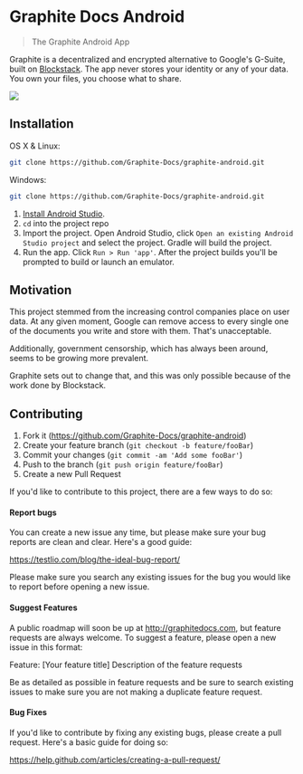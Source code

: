 # Graphite Docs Android
> The Graphite Android App

Graphite is a decentralized and encrypted alternative to Google's G-Suite, built on [Blockstack](http://blockstack.org). The app never stores your identity or any of your data. You own your files, you choose what to share.

![](header.png)

## Installation

OS X & Linux:

```sh
git clone https://github.com/Graphite-Docs/graphite-android.git
```

Windows:

```sh
git clone https://github.com/Graphite-Docs/graphite-android.git
```

1. [Install Android Studio](https://developer.android.com/sdk/index.html).
2. `cd` into the project repo
3. Import the project. Open Android Studio, click `Open an existing Android
   Studio project` and select the project. Gradle will build the project.
4. Run the app. Click `Run > Run 'app'`. After the project builds you'll be
   prompted to build or launch an emulator.

## Motivation

This project stemmed from the increasing control companies place on user data. At any given moment, Google can remove access to every single one of the documents you write and store with them. That's unacceptable.

Additionally, government censorship, which has always been around, seems to be growing more prevalent.

Graphite sets out to change that, and this was only possible because of the work done by Blockstack.

## Contributing

1. Fork it (<https://github.com/Graphite-Docs/graphite-android>)
2. Create your feature branch (`git checkout -b feature/fooBar`)
3. Commit your changes (`git commit -am 'Add some fooBar'`)
4. Push to the branch (`git push origin feature/fooBar`)
5. Create a new Pull Request

If you'd like to contribute to this project, there are a few ways to do so:

#### Report bugs
You can create a new issue any time, but please make sure your bug reports are clean and clear. Here's a good guide:

https://testlio.com/blog/the-ideal-bug-report/

Please make sure you search any existing issues for the bug you would like to report before opening a new issue.

#### Suggest Features
A public roadmap will soon be up at http://graphitedocs.com, but feature requests are always welcome. To suggest a feature, please open a new issue in this format:

Feature: [Your feature title]
Description of the feature requests

Be as detailed as possible in feature requests and be sure to search existing issues to make sure you are not making a duplicate feature request.

#### Bug Fixes
If you'd like to contribute by fixing any existing bugs, please create a pull request. Here's a basic guide for doing so:

https://help.github.com/articles/creating-a-pull-request/
